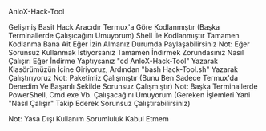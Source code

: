 AnloX-Hack-Tool

Gelişmiş Basit Hack Aracıdır
Termux'a Göre Kodlanmıştır (Başka Terminallerde Çalışıcağını Umuyorum)
Shell İle Kodlanmıştır
Tamamen Kodlanma Bana Ait
Eğer İzin Almanız Durumda Paylaşabilirsiniz
Not: Eğer Sorunsuz Kullanmak İstiyorsanız Tamamen İndirmek Zorundasınız
Nasıl Çalışır: Eğer İndirme Yaptıysanız "cd AnloX-Hack-Tool" Yazarak Klasörümüzün İçine Giriyoruz, Ardından "bash Hack-Tool.sh" Yazarak Çalıştırıyoruz
Not: Paketimiz Çalışmıştır (Bunu Ben Sadece Termux'da Denedim Ve Başarılı Şekilde Sorunsuz Çalışmıştır)
Not: Başka Terminallerde PowerShell, Cmd.exe Vb. Çalışacağını Umuyorum (Gereken İşlemleri Yani "Nasıl Çalışır" Takip Ederek Sorunsuz Çalıştırabilirsiniz)

Not: Yasa Dışı Kullanım Sorumluluk Kabul Etmem
